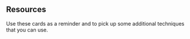 ## Resources
Use these cards as a reminder and to pick up some additional techniques that you can use. 



